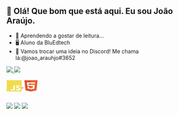 ## 👋 Olá! Que bom que está aqui. Eu sou João Araújo. 

- 📖  Aprendendo a gostar de leitura...
- 🖥️  Aluno da BluEdtech
- 💬  Vamos trocar uma ideia no Discord! Me chama lá:@joao_arauhjo#3652

<div>
  <a href="https://github.com/joao-arauhjo">
  <img height="180em" src="https://github-readme-stats.vercel.app/api?username=joao-arauhjo&show_icons=true&theme=yeblu&include_all_commits=true&count_private=true"/>
  <img height="180em" src="https://github-readme-stats.vercel.app/api/top-langs/?username=joao-arauhjo&layout=compact&langs_count=7&theme=yeblu"/>
</div>
  <div style="display: inline_block"><br>
  <img align="center" alt="Joao-Js" height="30" width="40" src="https://raw.githubusercontent.com/devicons/devicon/master/icons/javascript/javascript-plain.svg">
  <img align="center" alt="Joao-HTML" height="30" width="40" src="https://raw.githubusercontent.com/devicons/devicon/master/icons/html5/html5-original.svg">  
</div>
  
## 
  
  <div> 
 <a href="https://api.whatsapp.com/send?phone=5598984004138" target="_blank"><img src="https://img.shields.io/badge/WhatsApp-25D366?style=for-the-badge&logo=whatsapp&logoColor=white" target="_blank"></a>
  <a href = "mailto:contatojoao.arauhjo1@gmail.com"><img src="https://img.shields.io/badge/Gmail-D14836?style=for-the-badge&logo=gmail&logoColor=white" target="_blank"></a>
  <a href="https://www.linkedin.com/in/jo%C3%A3o-ara%C3%BAjo-52b91412a/" target="_blank"><img src="https://img.shields.io/badge/-LinkedIn-%230077B5?style=for-the-badge&logo=linkedin&logoColor=white" target="_blank"></a> 
